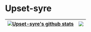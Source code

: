 # Upset-syre

| <a href="https://github.com/Upset-syre/Upset-syre"><img align="center" src="https://github-readme-stats.vercel.app/api?username=Upset-syre&show_icons=true&include_all_commits=true&theme=dark&hide_border=true" alt="Upset-syre's github stats" /></a> | <a href="https://github.com/Upset-syre/Upset-syre"><img align="center" src="https://github-readme-stats.vercel.app/api/top-langs/?username=Upset-syre&layout=compact&theme=dark&hide_border=true" /></a> |
| ------------- | ------------- |

